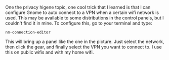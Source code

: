 One the privacy higene topic, one cool trick that I learned is that I can configure Gnome to auto connect to a VPN when a certain wifi network is used. This may be available to some distributions in the control panels, but I couldn't find it in mine. To configure this, go to your terminal and type:

```
nm-connection-editor
```

This will bring up a panel like the one in the picture. Just select the network, then click the gear, and finally select the VPN you want to connect to. I use this on public wifis and with my home wifi.
